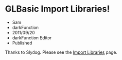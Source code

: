 # GLBasic Import Libraries! 
- Sam
- darkFunction
- 2011/09/20
- darkFunction Editor 
- Published

Thanks to Slydog. Please see the [Import Libraries](http://darkfunction.com/Documentation#import-libraries) page.
